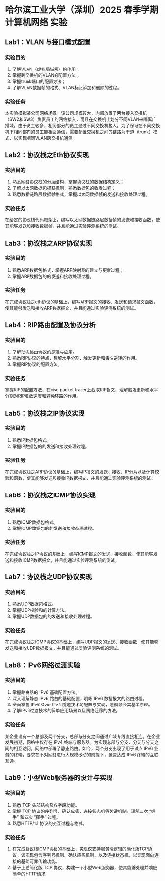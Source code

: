 # 哈尔滨工业大学（深圳）2025 春季学期计算机网络 实验

## Lab1：VLAN 与接口模式配置
### 实验目的
1. 了解VLAN（虚拟局域网）的作用；
2. 掌握跨交换机的VLAN的配置方法；  
3. 掌握trunk端口的配置方法；   
4. 了解VLAN数据帧的格式、VLAN标记添加和删除的过程。
### 实验任务
本实验模拟某公司网络场景。该公司规模较大，内部放置了两台接入交换机（SW2和SW3）负责员工的网络接入，而且在交换机上划分不同VLAN来隔离广播域。由于员工较多，相同部分的员工通过不同交换机接入。为了保证在不同交换机下相同部门的员工能相互通信，需要配置交换机之间的链路为干道（trunk）模式，以实现相同VLAN跨交换机通信。

## Lab2：协议栈之Eth协议实现
### 实验目的
1. 熟悉网络协议栈的分层结构，掌握协议栈的数据结构定义；
2. 了解以太网数据包捕获机制，熟悉数据包的收发过程；
3. 熟悉数据链路层数据帧格式，掌握以太网数据帧的发送和接收处理过程。

### 实验任务
在给定的协议栈代码框架上，编写以太网数据链路层数据帧的发送和接收函数，使其能够发送和接收数据帧，并且能通过实验评测系统的测试。

## Lab3：协议栈之ARP协议实现
### 实验目的
1. 熟悉ARP数据包格式，掌握ARP映射表的建立与更新过程；
2. 掌握ARP数据包的的发送和接收处理过程。

### 实验任务
在完成协议栈之eth协议的基础上，编写ARP报文的接收、发送和请求报文函数，使其能够发送和接收ARP数据报文，并且能通过实验评测系统的测试。

## Lab4：RIP路由配置及协议分析
### 实验目的
1. 了解动态路由协议的原理与应用。
2. 熟悉RIP协议的特点，理解水平分割、触发更新和毒性逆转的作用。
3. 掌握RIP协议的配置方法。
### 实验任务
掌握RIP的配置方法，在cisc packet tracer上截取RIP报文，理解触发更新和水平分割对RIP收敛速度和避免环路的作用。

## Lab5：协议栈之IP协议实现
### 实验目的
1. 熟悉IP数据包格式。
2. 掌握IP数据包的的发送和接收处理过程。
### 实验任务
在完成协议栈之ARP协议的基础上，编写IP报文的发送、接收、IP分片以及计算校验和函数，使其能够发送和接收IP数据报文，并且能通过实验评测系统的测试。       

## Lab6：协议栈之ICMP协议实现
### 实验目的
1. 熟悉ICMP数据包格式。
2. 掌握ICMP数据包的的发送和接收处理过程。
### 实验任务
在完成协议栈之IP协议的基础上，编写ICMP报文的发送、接收函数，使其能够发送和接收ICMP数据报文，并且能通过实验评测系统的测试。      

## Lab7：协议栈之UDP协议实现
### 实验目的
1. 熟悉UDP数据包格式。
2. 掌握UDP校验和的计算方法。
3. 掌握UDP数据包的的发送和接收处理过程。
### 实验任务
在完成协议栈之ICMP协议的基础上，编写UDP报文的发送、接收函数，使其能够发送和接收UDP数据报文，并且能通过实验评测系统的测试。

## Lab8：IPv6网络过渡实验
### 实验目的
1. 掌握路由器的 IPv6 基础配置方法。
2. 深入理解静态 IPv6 路由的基础配置，明晰 IPv6 数据报文的路由过程。
3. 全面掌握 IPv6 Over IPv4 隧道技术的配置与实现，透彻领会其基本原理。
4. 了解IPv6过渡技术的简单应用场景以及网络迁移的方法。       
### 实验任务
某企业设有一个总部及两个分支，总部与分支之间通过广域专线直接相连。在企业发展初期，网络中仅存在 IPv4 终端与服务器。为实现总部与分支、分支与分支之间的相互访问，网络中部署了静态路由。如今，两个分支出现了用于试点 IPv6 业务的终端，要求在不对网络进行大规模改动的前提下，迅速达成 IPv6 终端的互联互通。

## Lab9：小型Web服务器的设计与实现
### 实验目的
1. 熟悉 TCP 头部结构及各字段功能。
2. 掌握 TCP 协议的序列号、确认应答、连接状态机等关键机制，理解三次 “握手” 和四次 “挥手” 过程。
3. 熟悉HTTP/1.1 协议的交互过程与格式。       
### 实验任务
1. 在完成协议栈ICMP协议的基础上，实现仅支持服务端逻辑的简化版TCP协议。该实现包含序列号机制、确认应答机制、以及连接状态机，以实现面向连接的基础可靠传输功能。
2. 基于上述简化版 TCP 协议，构建一个小型Web服务器，使其能够处理并响应简单的HTTP请求
